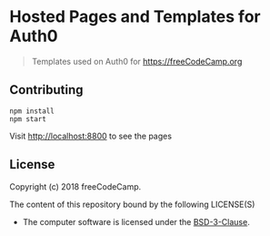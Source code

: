 # Hosted Pages and Templates for Auth0

> Templates used on Auth0 for <https://freeCodeCamp.org>

## Contributing

```
npm install
npm start
```

Visit <http://localhost:8800> to see the pages

License
-------

Copyright (c) 2018 freeCodeCamp.

The content of this repository bound by the following LICENSE(S)
- The computer software is licensed under the [BSD-3-Clause](./LICENSE.md).
